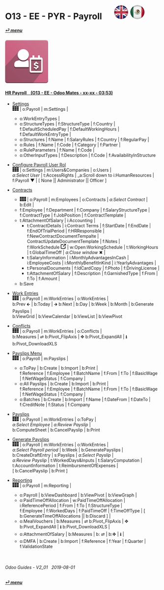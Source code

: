 # O13 - EE - PYR - Payroll &nbsp;&nbsp;&nbsp;&nbsp; [![en-uk](/doc/img/en-uk_flag_button_small.png)](/en-uk/o13/ee/pyr/en-uk-o13-ee-pyr-payroll-guides.md) [ ![es-mx](/doc/img/es-mx_flag_button_small.png)](/es-mx/o13/ee/pyr/es-mx-o13-ee-pyr-payroll-guides.md)
#### [_&#x23CE; menu_](/en-uk/o13/ee/en-uk-o13-ee-guides-menu.md)  
### ![pyr](/doc/img/hr_payroll.png)

#### [HR Payroll &nbsp;&nbsp; (O13 - EE - Odoo Mates - xx-xx - 03:53)](https://youtube.com/embed/AOuV7cD0PE0?autoplay=1&start=0&end=0&rel=0&nocount)  

- [Settings](https://youtube.com/embed/AOuV7cD0PE0?autoplay=1&start=112&end=134&rel=0)  
  ![apps](/doc/img/apps.png) | o:Payroll | m:Settings |  
  - o:WorkEntryTypes |  
  - o:StructureTypes | f:StructureType | f:Country |  
    f:DefaultScheduledPay | f:DefaultWorkingHours | f:DefaultWorkEntryType |  
  - o:Structures | f:Name | f:SalaryRules | f:Country | f:RegularPay |  
  - o:Rules | f:Name | f:Code | f:Category | f:Partner |  
  - o:RuleParameters | f:Name | f:Code |  
  - o:OtherInputTypes | f:Description | f:Code | f:AvailabilityInStructure  
  
- [Configure Payroll User Rol](https://youtube.com/embed/AOuV7cD0PE0?autoplay=1&start=199&end=218&rel=0)  
  ![apps](/doc/img/apps.png) | o:Settings | m:Users&Companies | o:Users |  
  _a:Select User_ | t:AccessRights | _a:Scroll down to i:HumanResources | f:Payroll &#x25BC; | \[ None || Administrator || Officer ]  
  
- [Contracts](https://youtube.com/embed/AOuV7cD0PE0?autoplay=1&start=0&end=74&rel=0)  
  - ![apps](/doc/img/apps.png) | o:Payroll | m:Employees | o:Contracts | _a:Select Contract_ | b:Edit |  
  - f:Employee | f:Department | f:Company | f:SalaryStructureType | f:ContractType | f:JobPosition | f:ContractTemplate |  
  - t:AttachmentOfSalary | i:Accounting |  
    - t:ContractDetails | i:Contract Terms | f:StartDate | f:EndDate | f:EndOfTrialPeriod | f:HRResponsible |  
      f:NewContractDocumentTempalte | ContractUpdateDocumentTemplate | f:Notes |  
      f:WorkSchedule ![show_catalog](/doc/img/show_catalog.png) | w:Open:WorkingSchedule | t:WorkingHours | t:GlobalTimeOff | _a:Close window_ &#x2716; |  
    - t:SalaryInformation | i:MonthlyAdvantagesInCash | i:EmployeeCosts | i:MonthlyBenefitInKind | i:YearlyAdvantages |  
    - t:PersonalDocuments | f:IdCardCopy | f:Photo | f:DrivingLicense |  
    - t:AttachmentOfSalary | f:Description | f:GarnishedType | f:From | f:To | f:Amount |  
  - b:Save  

- [Work Entries](https://youtube.com/embed/AOuV7cD0PE0?autoplay=1&start=75&end=94&rel=0)  
  ![apps](/doc/img/apps.png) | o:Payroll | m:WorkEntries | o:WorkEntries |  
  b:Prev &#x1F870; | b:Today | &#x1F872; b:Next | b:Day | b:Week | b:Month | b:Generate Payslips |  
  b:ViewGrid | b:ViewCalendar | b:ViewList | b:ViewPivot  
  
- [Conflicts](https://youtube.com/embed/AOuV7cD0PE0?autoplay=1&start=95&end=105&rel=0)  
  ![apps](/doc/img/apps.png) | o:Payroll | m:WorkEntries | o:Conflicts |  
  b:Measures | &#x21C4; b:Pivot_FlipAxis | &#x2725; b:Pivot_ExpandAll | **&#x2B73;** b:Pivot_DownloadXLS  
  
- [Payslips Menu](https://youtube.com/embed/AOuV7cD0PE0?autoplay=1&start=223&end=228&rel=0)  
  ![apps](/doc/img/apps.png) | o:Payroll | m:Payslips |  
  - o:ToPay | b:Create | b:Import | b:Print |  
    f:Reference | f:Employee | f:BatchName | f:From | f:To | f:BasicWage | f:NetWageStatus | f:Company |  
  - o:All Payslips | b:Create | b:Import | b:Print |  
    f:Reference | f:Employee | f:BatchName | f:From | f:To | f:BasicWage | f:NetWageStatus | f:Company |  
  - o:Batches | b:Create | b:Import | f:Name | f:DateFrom | f:DateTo | f:CreditNote | f:Status | f:Company  

- [Payslips](https://youtube.com/embed/AOuV7cD0PE0?autoplay=1&start=105&end=112&rel=0)  
  ![apps](/doc/img/apps.png) | o:Payroll | m:WorkEntries | o:ToPay |  
  _a:Select Employee_ | _a:Review Payslip_ |  
  b:ComputeSheet | b:CancelPayslip | b:Print  
  
- [Generate Payslips](https://youtube.com/embed/AOuV7cD0PE0?autoplay=1&start=169&end=196&rel=0)  
  ![apps](/doc/img/apps.png) | o:Payroll | m:WorkEntries | o:WorkEntries |  
  _a:Select Payroll period_ | b:Week | b:GeneratePayslips |  
  b:CreateDraftEntry | s:Payslips | _a:Select Payslip_ |  
  _a:Review Payslip_ | t:WorkedDays&Inputs | t:SalaryComputation | t:AccountInformation | t:ReimbursmentOfExpenses |  
  \[ b:CancelPayslip | b:Print ]  
  
- [Reporting](https://youtube.com/embed/AOuV7cD0PE0?autoplay=1&start=135&end=223&rel=0)  
  ![apps](/doc/img/apps.png) | o:Payroll | m:Reporting |  
  - o:Payroll | b:ViewDashboard | b:ViewPivot | b:ViewGraph |  
  - o:PaidTimeOffAllocation | w:PaidTimeOffAllocation | i:ReferencePeriod | f:From | f:To | f:StructureType |  
    f:Employee | f:WorkedDays | f:PaidTimeOff | f:TimeOffType | \[ b:GenerateTimeOffAllocations || b:Discard ] |  
  - o:MealVouchers | b:Measures | &#x21C4; b:Pivot_FlipAxis | &#x2725; b:Pivot_ExpandAll | **&#x2B73;** b:Pivot_DownloadXLS |  
  - o:AttachmentOfSalary | b:Measures | b: &#x21C4; | b:&#x2725; | **&#x2B73;** |  
  - o:DMFA | b:Create | b:Import | f:Reference | f:Year | f:Quarter | f:ValidationState  
 
<br>
	
###### Odoo Guides - V2_01 &nbsp; 2019-08-01  
**[_&#x23CE; menu_](/en-uk/o13/ee/en-uk-o13-ee-guides-menu.md)**  
